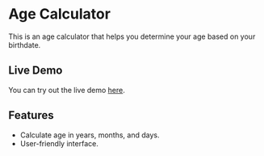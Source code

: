 # Age Calculator

This is an age calculator that helps you determine your age based on your birthdate.

## Live Demo

You can try out the live demo [here](https://algomystique.github.io/Age-Calculator/).

## Features

- Calculate age in years, months, and days.
- User-friendly interface.
